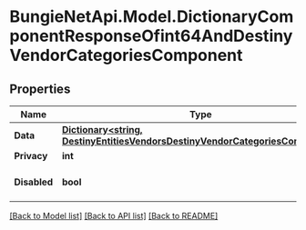 # BungieNetApi.Model.DictionaryComponentResponseOfint64AndDestinyVendorCategoriesComponent
## Properties

Name | Type | Description | Notes
------------ | ------------- | ------------- | -------------
**Data** | [**Dictionary&lt;string, DestinyEntitiesVendorsDestinyVendorCategoriesComponent&gt;**](DestinyEntitiesVendorsDestinyVendorCategoriesComponent.md) |  | [optional] 
**Privacy** | **int** |  | [optional] 
**Disabled** | **bool** | If true, this component is disabled. | [optional] 

[[Back to Model list]](../README.md#documentation-for-models) [[Back to API list]](../README.md#documentation-for-api-endpoints) [[Back to README]](../README.md)

